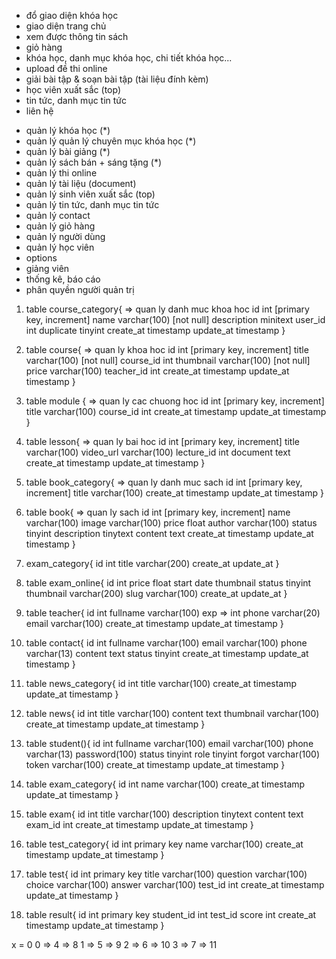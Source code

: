 <!-- giao diện xay dựng khóa học -->
<!-- Người dùng -->

- đổ giao diện khóa học
- giao diện trang chủ
- xem được thông tin sách
- giỏ hàng
- khóa học, danh mục khóa học, chi tiết khóa học...
- upload đề thi online
- giải bài tập & soạn bài tập (tài liệu đính kèm)
- học viên xuất sắc (top)
- tin tức, danh mục tin tức
- liên hệ

<!-- Quản lý -->

- quản lý khóa học (\*)
- quản lý quản lý chuyên mục khóa học (\*)
- quản lý bài giảng (\*)
- quản lý sách bán + sáng tặng (\*)
- quản lý thi online
- quản lý tài liệu (document)
- quản lý sinh viên xuất sắc (top)
- quản lý tin tức, danh mục tin tức
- quản lý contact
- quản lý giỏ hàng
- quản lý người dùng
- quản lý học viên
- options
- giảng viên
- thống kê, báo cáo
- phân quyền người quản trị

1. table course_category{ => quan ly danh muc khoa hoc
   id int [primary key, increment]
   name varchar(100) [not null]
   description minitext
   user_id int
   duplicate tinyint
   create_at timestamp
   update_at timestamp
   }

2. table course{ => quan ly khoa hoc
   id int [primary key, increment]
   title varchar(100) [not null]
   course_id int
   thumbnail varchar(100) [not null]
   price varchar(100)
   teacher_id int
   create_at timestamp
   update_at timestamp
   }

3. table module { => quan ly cac chuong hoc
   id int [primary key, increment]
   title varchar(100)
   course_id int
   create_at timestamp
   update_at timestamp
   }

4. table lesson{ => quan ly bai hoc
   id int [primary key, increment]
   title varchar(100)
   video_url varchar(100)
   lecture_id int
   document text
   create_at timestamp
   update_at timestamp
   }

5. table book_category{ => quan ly danh muc sach
   id int [primary key, increment]
   title varchar(100)
   create_at timestamp
   update_at timestamp
   }

6. table book{ => quan ly sach
   id int [primary key, increment]
   name varchar(100)
   image varchar(100)
   price float
   author varchar(100)
   status tinyint
   description tinytext
   content text
   create_at timestamp
   update_at timestamp
   }

7. exam_category{
   id int
   title varchar(200)
   create_at
   update_at
   }

8. table exam_online{
   id int
   price float
   start date
   thumbnail
   status tinyint
   thumbnail varchar(200)
   slug varchar(100)
   create_at
   update_at
   }

9. table teacher{
   id int
   fullname varchar(100)
   exp => int
   phone varchar(20)
   email varchar(100)
   create_at timestamp
   update_at timestamp
   }

10. table contact{
    id int
    fullname varchar(100)
    email varchar(100)
    phone varchar(13)
    content text
    status tinyint
    create_at timestamp
    update_at timestamp
    }

11. table news_category{
    id int
    title varchar(100)
    create_at timestamp
    update_at timestamp
    }

12. table news{
    id int
    title varchar(100)
    content text
    thumbnail varchar(100)
    create_at timestamp
    update_at timestamp
    }

13. table student(){
    id int
    fullname varchar(100)
    email varchar(100)
    phone varchar(13)
    password(100)
    status tinyint
    role tinyint
    forgot varchar(100)
    token varchar(100)
    create_at timestamp
    update_at timestamp
    }

14. table exam_category{
    id int
    name varchar(100)
    create_at timestamp
    update_at timestamp
    }

15. table exam{
    id int
    title varchar(100)
    description tinytext
    content text
    exam_id int
    create_at timestamp
    update_at timestamp
    }

16. table test_category{
    id int primary key
    name varchar(100)
    create_at timestamp
    update_at timestamp
    }

17. table test{
    id int primary key
    title varchar(100)
    question varchar(100)
    choice varchar(100)
    answer varchar(100)
    test_id int
    create_at timestamp
    update_at timestamp
    }

18. table result{
    id int primary key
    student_id int
    test_id
    score int
    create_at timestamp
    update_at timestamp
    }

x = 0
0 => 4 => 8
1 => 5 => 9
2 => 6 => 10
3 => 7 => 11
